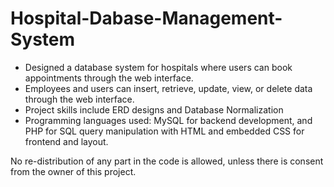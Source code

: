 # Hospital-Dabase-Management-System

- Designed a database system for hospitals where users can book appointments through the web interface. 
- Employees and users can insert, retrieve, update, view, or delete data through the web interface.
- Project skills include ERD designs and Database Normalization 
- Programming languages used: MySQL for backend development, and PHP for SQL query manipulation with HTML and embedded CSS for frontend and layout. 

No re-distribution of any part in the code is allowed, unless there is consent from the owner of this project.
